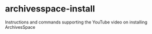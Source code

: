 # archivesspace-install
Instructions and commands supporting the YouTube video on installing ArchivesSpace
